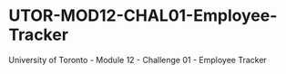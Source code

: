 # UTOR-MOD12-CHAL01-Employee-Tracker
University of Toronto - Module 12 - Challenge 01 - Employee Tracker
